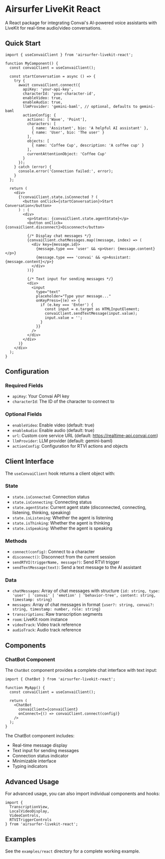 # Airsurfer LiveKit React

A React package for integrating Convai's AI-powered voice assistants with LiveKit for real-time audio/video conversations.

## Quick Start

```tsx
import { useConvaiClient } from 'airsurfer-livekit-react';

function MyComponent() {
  const convaiClient = useConvaiClient();

  const startConversation = async () => {
    try {
      await convaiClient.connect({
        apiKey: 'your-api-key',
        characterId: 'your-character-id',
        enableVideo: true,
        enableAudio: true,
        llmProvider: 'gemini-baml', // optional, defaults to gemini-baml
        actionConfig: {
          actions: ['Wave', 'Point'],
          characters: [
            { name: 'Assistant', bio: 'A helpful AI assistant' },
            { name: 'User', bio: 'The user' }
          ],
          objects: [
            { name: 'Coffee Cup', description: 'A coffee cup' }
          ],
          currentAttentionObject: 'Coffee Cup'
        }
      });
    } catch (error) {
      console.error('Connection failed:', error);
    }
  };

  return (
    <div>
      {!convaiClient.state.isConnected ? (
        <button onClick={startConversation}>Start Conversation</button>
      ) : (
        <div>
          <p>Status: {convaiClient.state.agentState}</p>
          <button onClick={convaiClient.disconnect}>Disconnect</button>
          
          {/* Display chat messages */}
          {convaiClient.chatMessages.map((message, index) => (
            <div key={message.id}>
              {message.type === 'user' && <p>User: {message.content}</p>}
              {message.type === 'convai' && <p>Assistant: {message.content}</p>}
            </div>
          ))}
          
          {/* Text input for sending messages */}
          <div>
            <input 
              type="text" 
              placeholder="Type your message..."
              onKeyPress={(e) => {
                if (e.key === 'Enter') {
                  const input = e.target as HTMLInputElement;
                  convaiClient.sendTextMessage(input.value);
                  input.value = '';
                }
              }}
            />
          </div>
        </div>
      )}
    </div>
  );
}
```

## Configuration

### Required Fields
- `apiKey`: Your Convai API key
- `characterId`: The ID of the character to connect to

### Optional Fields
- `enableVideo`: Enable video (default: true)
- `enableAudio`: Enable audio (default: true)
- `url`: Custom core service URL (default: https://realtime-api.convai.com)
- `llmProvider`: LLM provider (default: gemini-baml)
- `actionConfig`: Configuration for RTVI actions and objects

## Client Interface

The `useConvaiClient` hook returns a client object with:

### State
- `state.isConnected`: Connection status
- `state.isConnecting`: Connecting status
- `state.agentState`: Current agent state (disconnected, connecting, listening, thinking, speaking)
- `state.isListening`: Whether the agent is listening
- `state.isThinking`: Whether the agent is thinking
- `state.isSpeaking`: Whether the agent is speaking

### Methods
- `connect(config)`: Connect to a character
- `disconnect()`: Disconnect from the current session
- `sendRTVI(triggerName, message?)`: Send RTVI trigger
- `sendTextMessage(text)`: Send a text message to the AI assistant

### Data
- `chatMessages`: Array of chat messages with structure `{id: string, type: 'user' | 'convai' | 'emotion' | 'behavior-tree', content: string, timestamp: string}`
- `messages`: Array of chat messages in format `{user?: string, convai?: string, timestamp: number, role: string}`
- `transcriptions`: Raw transcription segments
- `room`: LiveKit room instance
- `videoTrack`: Video track reference
- `audioTrack`: Audio track reference

## Components

### ChatBot Component

The `ChatBot` component provides a complete chat interface with text input:

```tsx
import { ChatBot } from 'airsurfer-livekit-react';

function MyApp() {
  const convaiClient = useConvaiClient();
  
  return (
    <ChatBot
      convaiClient={convaiClient}
      onConnect={() => convaiClient.connect(config)}
    />
  );
}
```

The ChatBot component includes:
- Real-time message display
- Text input for sending messages
- Connection status indicator
- Minimizable interface
- Typing indicators

## Advanced Usage

For advanced usage, you can also import individual components and hooks:

```tsx
import { 
  TranscriptionView, 
  LocalVideoDisplay, 
  VideoControls,
  RTVITriggerControls 
} from 'airsurfer-livekit-react';
```

## Examples

See the `examples/react` directory for a complete working example. 